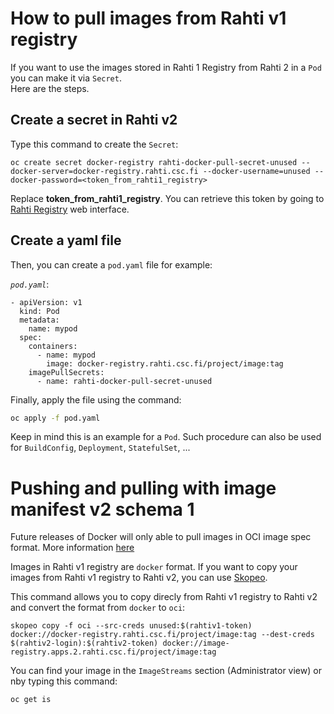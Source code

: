# How to pull images from Rahti v1 registry

If you want to use the images stored in Rahti 1 Registry from Rahti 2 in a `Pod` you can make it via `Secret`.  
Here are the steps.

## Create a secret in Rahti v2
Type this command to create the `Secret`:

```
oc create secret docker-registry rahti-docker-pull-secret-unused --docker-server=docker-registry.rahti.csc.fi --docker-username=unused --docker-password=<token_from_rahti1_registry>
```

Replace __token_from_rahti1_registry__. You can retrieve this token by going to [Rahti Registry](https://registry-console.rahti.csc.fi/registry) web interface.

## Create a yaml file
Then, you can create a `pod.yaml` file for example:

_`pod.yaml`_:
```
- apiVersion: v1
  kind: Pod
  metadata:
    name: mypod
  spec:
    containers:
      - name: mypod
        image: docker-registry.rahti.csc.fi/project/image:tag
    imagePullSecrets:
      - name: rahti-docker-pull-secret-unused
```

Finally, apply the file using the command:
```sh
oc apply -f pod.yaml
```

Keep in mind this is an example for a `Pod`. Such procedure can also be used for `BuildConfig`, `Deployment`, `StatefulSet`, ...


# Pushing and pulling with image manifest v2 schema 1
Future releases of Docker will only able to pull images in OCI image spec format. More information [here](https://docs.docker.com/engine/deprecated/#pushing-and-pulling-with-image-manifest-v2-schema-1)

Images in Rahti v1 registry are `docker` format. If you want to copy your images from Rahti v1 registry to Rahti v2, you can use [Skopeo](https://github.com/containers/skopeo).

This command allows you to copy direcly from Rahti v1 registry to Rahti v2 and convert the format from `docker` to `oci`:
```
skopeo copy -f oci --src-creds unused:$(rahtiv1-token) docker://docker-registry.rahti.csc.fi/project/image:tag --dest-creds $(rahtiv2-login):$(rahtiv2-token) docker://image-registry.apps.2.rahti.csc.fi/project/image:tag
```

You can find your image in the `ImageStreams` section (Administrator view) or nby typing this command:
```
oc get is
```